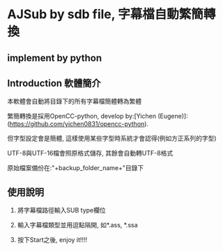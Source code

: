 # AJSub by sdb file, 字幕檔自動繁簡轉換

## implement by python

## Introduction 軟體簡介

本軟體會自動將目錄下的所有字幕檔簡體轉為繁體

繁簡轉換是採用OpenCC-python, develop by:[Yichen (Eugene)]:(https://github.com/yichen0831/opencc-python).

但字型設定會是簡體, 這樣使用某些字型時系統才會認得(例如方正系列的字型)

UTF-8與UTF-16檔會照原格式儲存, 其餘會自動轉UTF-8格式

原始檔案備份在:"+backup_folder_name+"目錄下

## 使用說明

1. 將字幕檔路徑輸入SUB type欄位

2. 輸入字幕檔類型並用逗點隔開, 如*.ass, *.ssa

3. 按下Start之後, enjoy it!!!!
